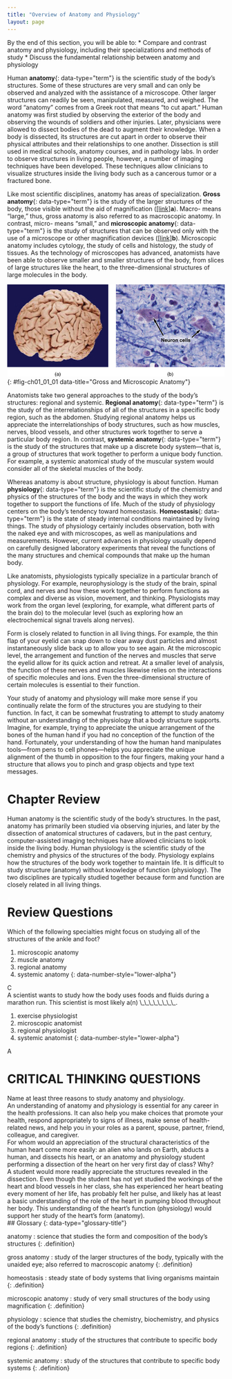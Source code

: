 ```yaml
---
title: "Overview of Anatomy and Physiology"
layout: page
---
```



<div data-type="abstract" markdown="1">
By the end of this section, you will be able to:
* Compare and contrast anatomy and physiology, including their specializations and methods of study
* Discuss the fundamental relationship between anatomy and physiology

</div>

Human **anatomy**{: data-type="term"} is the scientific study of the body’s structures. Some of these structures are very small and can only be observed and analyzed with the assistance of a microscope. Other larger structures can readily be seen, manipulated, measured, and weighed. The word “anatomy” comes from a Greek root that means “to cut apart.” Human anatomy was first studied by observing the exterior of the body and observing the wounds of soldiers and other injuries. Later, physicians were allowed to dissect bodies of the dead to augment their knowledge. When a body is dissected, its structures are cut apart in order to observe their physical attributes and their relationships to one another. Dissection is still used in medical schools, anatomy courses, and in pathology labs. In order to observe structures in living people, however, a number of imaging techniques have been developed. These techniques allow clinicians to visualize structures inside the living body such as a cancerous tumor or a fractured bone.

Like most scientific disciplines, anatomy has areas of specialization. **Gross anatomy**{: data-type="term"} is the study of the larger structures of the body, those visible without the aid of magnification ([\[link\]](#fig-ch01_01_01)**a**). Macro- means “large,” thus, gross anatomy is also referred to as macroscopic anatomy. In contrast, micro- means “small,” and **microscopic anatomy**{: data-type="term"} is the study of structures that can be observed only with the use of a microscope or other magnification devices ([\[link\]](#fig-ch01_01_01)**b**). Microscopic anatomy includes cytology, the study of cells and histology, the study of tissues. As the technology of microscopes has advanced, anatomists have been able to observe smaller and smaller structures of the body, from slices of large structures like the heart, to the three-dimensional structures of large molecules in the body.

![Photo A shows an entire human brain which has a lumpy and deeply striated appearance. Photo B is a micrograph of neural tissue. It contains two roughly diamond-shaped cells with dark nuclei. The cells are embedded in a light colored tissue containing smaller cells and fiber strands.](../resources/01_01ab_Gross_and_Microscopic_Anatomy.jpg "(a) Gross anatomy considers large structures such as the brain. (b) Microscopic anatomy can deal with the same structures, though at a different scale. This is a micrograph of nerve cells from the brain. LM &#xD7; 1600. (credit a: &#x201C;WriterHound&#x201D;/Wikimedia Commons; credit b: Micrograph provided by the Regents of University of Michigan Medical School &#xA9; 2012)"){: #fig-ch01_01_01 data-title="Gross and Microscopic Anatomy"}

Anatomists take two general approaches to the study of the body’s structures: regional and systemic. **Regional anatomy**{: data-type="term"} is the study of the interrelationships of all of the structures in a specific body region, such as the abdomen. Studying regional anatomy helps us appreciate the interrelationships of body structures, such as how muscles, nerves, blood vessels, and other structures work together to serve a particular body region. In contrast, **systemic anatomy**{: data-type="term"} is the study of the structures that make up a discrete body system—that is, a group of structures that work together to perform a unique body function. For example, a systemic anatomical study of the muscular system would consider all of the skeletal muscles of the body.

Whereas anatomy is about structure, physiology is about function. Human **physiology**{: data-type="term"} is the scientific study of the chemistry and physics of the structures of the body and the ways in which they work together to support the functions of life. Much of the study of physiology centers on the body’s tendency toward homeostasis. **Homeostasis**{: data-type="term"} is the state of steady internal conditions maintained by living things. The study of physiology certainly includes observation, both with the naked eye and with microscopes, as well as manipulations and measurements. However, current advances in physiology usually depend on carefully designed laboratory experiments that reveal the functions of the many structures and chemical compounds that make up the human body.

Like anatomists, physiologists typically specialize in a particular branch of physiology. For example, neurophysiology is the study of the brain, spinal cord, and nerves and how these work together to perform functions as complex and diverse as vision, movement, and thinking. Physiologists may work from the organ level (exploring, for example, what different parts of the brain do) to the molecular level (such as exploring how an electrochemical signal travels along nerves).

Form is closely related to function in all living things. For example, the thin flap of your eyelid can snap down to clear away dust particles and almost instantaneously slide back up to allow you to see again. At the microscopic level, the arrangement and function of the nerves and muscles that serve the eyelid allow for its quick action and retreat. At a smaller level of analysis, the function of these nerves and muscles likewise relies on the interactions of specific molecules and ions. Even the three-dimensional structure of certain molecules is essential to their function.

Your study of anatomy and physiology will make more sense if you continually relate the form of the structures you are studying to their function. In fact, it can be somewhat frustrating to attempt to study anatomy without an understanding of the physiology that a body structure supports. Imagine, for example, trying to appreciate the unique arrangement of the bones of the human hand if you had no conception of the function of the hand. Fortunately, your understanding of how the human hand manipulates tools—from pens to cell phones—helps you appreciate the unique alignment of the thumb in opposition to the four fingers, making your hand a structure that allows you to pinch and grasp objects and type text messages.

# Chapter Review

Human anatomy is the scientific study of the body’s structures. In the past, anatomy has primarily been studied via observing injuries, and later by the dissection of anatomical structures of cadavers, but in the past century, computer-assisted imaging techniques have allowed clinicians to look inside the living body. Human physiology is the scientific study of the chemistry and physics of the structures of the body. Physiology explains how the structures of the body work together to maintain life. It is difficult to study structure (anatomy) without knowledge of function (physiology). The two disciplines are typically studied together because form and function are closely related in all living things.

# Review Questions

<div data-type="exercise" class="exercise">
<div data-type="problem" class="problem" markdown="1">
Which of the following specialties might focus on studying all of the structures of the ankle and foot?

1.  microscopic anatomy
2.  muscle anatomy
3.  regional anatomy
4.  systemic anatomy
{: data-number-style="lower-alpha"}

</div>
<div data-type="solution" class="solution" markdown="1">
C

</div>
</div>

<div data-type="exercise" class="exercise">
<div data-type="problem" class="problem" markdown="1">
A scientist wants to study how the body uses foods and fluids during a marathon run. This scientist is most likely a(n) \_\_\_\_\_\_\_\_.

1.  exercise physiologist
2.  microscopic anatomist
3.  regional physiologist
4.  systemic anatomist
{: data-number-style="lower-alpha"}

</div>
<div data-type="solution" class="solution" markdown="1">
A

</div>
</div>

# CRITICAL THINKING QUESTIONS

<div data-type="exercise" class="exercise">
<div data-type="problem" class="problem" markdown="1">
Name at least three reasons to study anatomy and physiology.

</div>
<div data-type="solution" class="solution" markdown="1">
An understanding of anatomy and physiology is essential for any career in the health professions. It can also help you make choices that promote your health, respond appropriately to signs of illness, make sense of health-related news, and help you in your roles as a parent, spouse, partner, friend, colleague, and caregiver.

</div>
</div>

<div data-type="exercise" class="exercise">
<div data-type="problem" class="problem" markdown="1">
For whom would an appreciation of the structural characteristics of the human heart come more easily: an alien who lands on Earth, abducts a human, and dissects his heart, or an anatomy and physiology student performing a dissection of the heart on her very first day of class? Why?

</div>
<div data-type="solution" class="solution" markdown="1">
A student would more readily appreciate the structures revealed in the dissection. Even though the student has not yet studied the workings of the heart and blood vessels in her class, she has experienced her heart beating every moment of her life, has probably felt her pulse, and likely has at least a basic understanding of the role of the heart in pumping blood throughout her body. This understanding of the heart’s function (physiology) would support her study of the heart’s form (anatomy).

</div>
</div>

<div data-type="glossary" markdown="1">
## Glossary
{: data-type="glossary-title"}

anatomy
: science that studies the form and composition of the body’s structures
{: .definition}

gross anatomy
: study of the larger structures of the body, typically with the unaided eye; also referred to macroscopic anatomy
{: .definition}

homeostasis
: steady state of body systems that living organisms maintain
{: .definition}

microscopic anatomy
: study of very small structures of the body using magnification
{: .definition}

physiology
: science that studies the chemistry, biochemistry, and physics of the body’s functions
{: .definition}

regional anatomy
: study of the structures that contribute to specific body regions
{: .definition}

systemic anatomy
: study of the structures that contribute to specific body systems
{: .definition}

</div>

